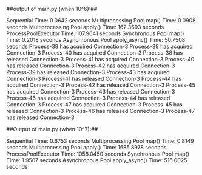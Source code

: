 ##output of main.py (when 10^6):##

Sequential Time: 0.0642 seconds
Multiprocessing Pool map() Time: 0.0908 seconds
Multiprocessing Pool apply() Time: 162.3693 seconds
ProcessPoolExecutor Time: 107.9641 seconds
Synchronous Pool map() Time: 0.2018 seconds
Asynchronous Pool apply_async() Time: 50.7508 seconds
Process-38 has acquired Connection-3
Process-39 has acquired Connection-3
Process-40 has acquired Connection-3
Process-38 has released Connection-3
Process-41 has acquired Connection-3
Process-40 has released Connection-3
Process-42 has acquired Connection-3
Process-39 has released Connection-3
Process-43 has acquired Connection-3
Process-41 has released Connection-3
Process-44 has acquired Connection-3
Process-42 has released Connection-3
Process-45 has acquired Connection-3
Process-43 has released Connection-3
Process-46 has acquired Connection-3
Process-44 has released Connection-3
Process-47 has acquired Connection-3
Process-45 has released Connection-3
Process-46 has released Connection-3
Process-47 has released Connection-3



##Output of main.py (when 10^7):##

Sequential Time: 0.6753 seconds
Multiprocessing Pool map() Time: 0.8149 seconds
Multiprocessing Pool apply() Time: 1685.8978 seconds
ProcessPoolExecutor Time: 1058.0450 seconds
Synchronous Pool map() Time: 1.9507 seconds
Asynchronous Pool apply_async() Time: 516.0025 seconds
